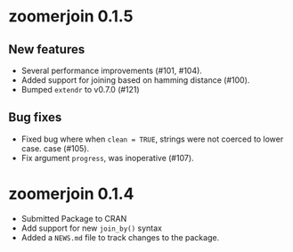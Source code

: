 # zoomerjoin 0.1.5

## New features

* Several performance improvements (#101, #104).
* Added support for joining based on hamming distance (#100).
* Bumped `extendr` to v0.7.0 (#121)

## Bug fixes

* Fixed bug where when `clean = TRUE`, strings were not coerced to lower case.
  case (#105).
* Fix argument `progress`, was inoperative (#107).

# zoomerjoin 0.1.4

* Submitted Package to CRAN
* Add support for new `join_by()` syntax
* Added a `NEWS.md` file to track changes to the package.
